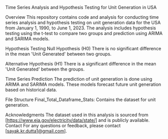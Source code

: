 Time Series Analysis and Hypothesis Testing for Unit Generation in USA

Overview
This repository contains code and analysis for conducting time series analysis and hypothesis testing on unit generation data for the USA from January 1, 1990, to June 1, 2023. The analysis includes hypothesis testing using the t-test to compare two groups and prediction using ARIMA and SARIMA models.

Hypothesis Testing
Null Hypothesis (H0)
There is no significant difference in the mean 'Unit Generated' between two groups.

Alternative Hypothesis (H1)
There is a significant difference in the mean 'Unit Generated' between the groups.

Time Series Prediction
The prediction of unit generation is done using ARIMA and SARIMA models. These models forecast future unit generation based on historical data.

File Structure
Final_Total_Dataframe_Stats: Contains the dataset for unit generation.

Acknowledgments
The dataset used in this analysis is sourced from [https://www.eia.gov/electricity/data/state/] and is publicly available.
Contact
For any questions or feedback, please contact [sayak.kr.dutta1@gmail.com].
